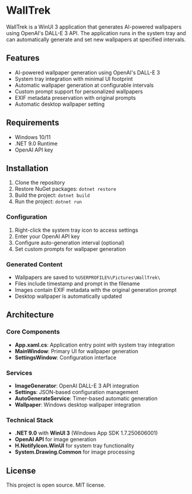 # WallTrek

WallTrek is a WinUI 3 application that generates AI-powered wallpapers using OpenAI's DALL-E 3 API. The application runs in the system tray and can automatically generate and set new wallpapers at specified intervals.

## Features

- AI-powered wallpaper generation using OpenAI's DALL-E 3
- System tray integration with minimal UI footprint
- Automatic wallpaper generation at configurable intervals
- Custom prompt support for personalized wallpapers
- EXIF metadata preservation with original prompts
- Automatic desktop wallpaper setting

## Requirements

- Windows 10/11
- .NET 9.0 Runtime
- OpenAI API key

## Installation

1. Clone the repository
2. Restore NuGet packages: `dotnet restore`
3. Build the project: `dotnet build`
4. Run the project: `dotnet run`

### Configuration

1. Right-click the system tray icon to access settings
2. Enter your OpenAI API key
3. Configure auto-generation interval (optional)
4. Set custom prompts for wallpaper generation

### Generated Content

- Wallpapers are saved to `%USERPROFILE%\Pictures\WallTrek\`
- Files include timestamp and prompt in the filename
- Images contain EXIF metadata with the original generation prompt
- Desktop wallpaper is automatically updated

## Architecture

### Core Components

- **App.xaml.cs**: Application entry point with system tray integration
- **MainWindow**: Primary UI for wallpaper generation
- **SettingsWindow**: Configuration interface

### Services

- **ImageGenerator**: OpenAI DALL-E 3 API integration
- **Settings**: JSON-based configuration management
- **AutoGenerateService**: Timer-based automatic generation
- **Wallpaper**: Windows desktop wallpaper integration

### Technical Stack

- **.NET 9.0** with **WinUI 3** (Windows App SDK 1.7.250606001)
- **OpenAI API** for image generation
- **H.NotifyIcon.WinUI** for system tray functionality
- **System.Drawing.Common** for image processing

## License

This project is open source. MIT license.